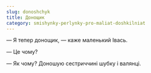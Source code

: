 ```yaml
---
slug: donoshchyk
title: Донощик
category: smishynky-perlynky-pro-maliat-doshkilniat
---
```

— Я тепер донощик, — каже маленький Івась.

— Це чому?

— Як чому? Доношую сестриччині шубку і валянці.
